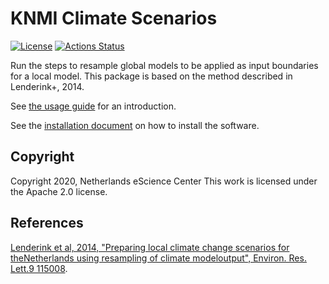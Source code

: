 KNMI Climate Scenarios
======================

[![License](https://img.shields.io/badge/License-Apache%202.0-blue.svg)](https://opensource.org/licenses/Apache-2.0)
[![Actions Status](https://github.com/eucp-project/kcs/workflows/kcs-linting/badge.svg)](https://github.com/eucp-project/kcs/actions)


Run the steps to resample global models to be applied as input boundaries for a local model. This package is based on the method described in Lenderink+, 2014.

See [the usage
guide](https://knmi-climate-scenarios.readthedocs.io/en/latest/usage.html)
for an introduction.

See the [installation document](https://github.com/eucp-project/kcs/blob/master/INSTALL) on how to install the software.


Copyright
---------

Copyright 2020, Netherlands eScience Center
This work is licensed under the Apache 2.0 license.



References
----------

[Lenderink et al, 2014, "Preparing local climate change scenarios for theNetherlands using resampling of climate modeloutput", Environ. Res. Lett.9 115008](https://iopscience.iop.org/article/10.1088/1748-9326/9/11/115008).

